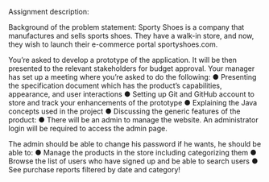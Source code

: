 Assignment description:

Background of the problem statement:
Sporty Shoes is a company that manufactures and sells sports shoes. They have a walk-in store, and now, they wish to launch their e-commerce portal sportyshoes.com.
 
You’re asked to develop a prototype of the application. It will be then presented to the relevant stakeholders for budget approval. Your manager has set up a meeting where you’re asked to do the following: 
	● Presenting the specification document which has the product’s capabilities, appearance, and user interactions
	● Setting up Git and GitHub account to store and track your enhancements of the prototype 
	● Explaining the Java concepts used in the project 
	● Discussing the generic features of the product:
	● There will be an admin to manage the website. An administrator login will be required to access the admin page. 
 
The admin should be able to change his password if he wants, he should be able to:
	● Manage the products in the store including categorizing them
	● Browse the list of users who have signed up and be able to search users
  ● See purchase reports filtered by date and category!
